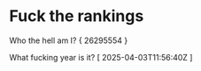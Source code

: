 # Fuck the rankings

Who the hell am I?
{ 26295554 }

What fucking year is it?
[ 2025-04-03T11:56:40Z ]

